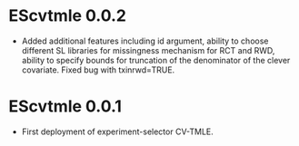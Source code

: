 # EScvtmle 0.0.2

- Added additional features including id argument, ability to choose different SL libraries for missingness mechanism for RCT and RWD, ability to specify bounds for truncation of the denominator of the clever covariate. Fixed bug with txinrwd=TRUE. 

# EScvtmle 0.0.1

- First deployment of experiment-selector CV-TMLE.
